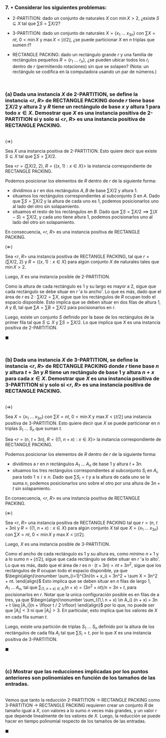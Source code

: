### 7. ⋆ Considerar los siguientes problemas:

- 2-PARTITION: dado un conjunto de naturales $X$ con $\min{X} > 2$, ¿existe $S \subseteq X$ tal que $\sum S = \sum X/2$?

- 3-PARTITION: dado un conjunto de naturales $X = \{x_1\ . . .\ x_{3n}\}$ con $\sum X = nt$, $0 < \min X$
y $\max X < \lfloor t/2 \rfloor$, ¿se puede particionar $X$ en $n$ triplas que sumen $t$? 

- RECTANGLE PACKING: dado un rectángulo grande $r$ y una familia de rectángulos pequeños $R = \{r_1\ . . .\ r_n\}$, ¿se pueden ubicar todos los $r_i$ dentro de $r$ (permitiendo rotaciones) sin que se solapen? (Nota: un rectángulo se codifica en la computadora usando un par de números.)

<br>

### (a) Dada una instancia $X$ de 2-PARTITION, se define la instancia <$r,\ R$> de RECTANGLE PACKING donde $r$ tiene base $\sum X/2$ y altura $2$ y $R$ tiene un rectángulo de base $x$ y altura $1$ para todo $x \in X$. Demostrar que $X$ es una instancia positiva de 2-PARTITION si y solo si <$r,\ R$> es una instancia positiva de RECTANGLE PACKING.

\
$(\Longrightarrow)$

Sea $X$ una instancia positiva de 2-PARTITION. Esto quiere decir que existe $S \subseteq X$ tal que $\sum S = \sum X/2$. 

Sea <$r = (\sum X/2,\ 2)$, $R = \{(x,\ 1) : x \in X\}$> la instancia correspondiente de RECTANGLE PACKING. 

Podemos posicionar los elementos de $R$ dentro de $r$ de la siguiente forma:
- dividimos a $r$ en dos rectángulos $A, B$ de base $\sum X/2$ y altura $1$.
- situamos los rectángulos correspondientes al subconjunto $S$ en $A$. Dado que $\sum S = \sum X/2$ y la altura de cada uno es $1$, podemos posicionarlos uno al lado del otro sin solapamiento.
- situamos el resto de los rectángulos en $B$. Dado que $\sum S = \sum X/2 \implies \sum (X - S) = \sum X/2$, y cada uno tiene altura $1$, podemos pocisionarlos uno al lado del otro sin solapamiento.

En consecuencia, <$r,\ R$> es una instancia positiva de RECTANGLE PACKING.

$(\Longleftarrow)$

Sea <$r,\ R$> una instancia positiva de RECTANGLE PACKING, tal que $r = (\sum X/2,\ 2)$ y $R = \{(x,\ 1) : x \in X\}$ para algún conjunto $X$ de naturales tales que $\min X > 2$.

Luego, $X$ es una instancia posible de 2-PARTITION.

Como la altura de cada rectángulo es $1$ y su largo es mayor a $2$, sigue que cada rectángulo se debe situar en $r$ 'a lo ancho'. Lo que es más, dado que el área de $r$ es $2\cdot \sum X/2 = \sum X$, sigue que los rectángulos de $R$ ocupan todo el espacio disponible. Esto implica que se deben situar en dos filas de altura $1$, $A$ y $B$, tal que $\sum A = \sum B = \sum X / 2$ para pocisionarlos en $r$.

Luego, existe un conjunto $S$ definido por la base de los rectángulos de la primer fila tal que $S \subseteq X$ y $\sum S = \sum X / 2$. Lo que implica que $X$ es una instancia positiva de 2-PARTITION.

$\blacksquare$


<br>

### (b) Dada una instancia $X$ de 3-PARTITION, se define la instancia <$r,\ R$> de RECTANGLE PACKING donde $r$ tiene base $n$ y altura $t + 3n$ y $R$ tiene un rectángulo de base $1$ y altura $n + x$ para cada $x \in X$. Demostrar que $X$ es una instancia positiva de 3-PARTITION si y solo si <$r,\ R$> es una instancia positiva de RECTANGLE PACKING.

\
$(\Longrightarrow)$

Sea $X = \{x_1\ . . .\ x_{3n}\}$ con $\sum X = nt$, $0 < \min X$ y $\max X < \lfloor t/2 \rfloor$ una instancia positiva de 3-PARTITION. Esto quiere decir que $X$ se puede particionar en $n$ triplas $S_1\ ...\ S_n$ que suman $t$. 

Sea <$r = (n,\ t + 3n)$, $R = \{(1,\ n + x) : x \in X\}$> la instancia correspondiente de RECTANGLE PACKING. 

Podemos posicionar los elementos de $R$ dentro de $r$ de la siguiente forma:
- dividimos a $r$ en $n$ rectángulos $A_1\ ...\ A_n$ de base $1$ y altura $t + 3n$.
- situamos los tres rectángulos correspondientes al subconjunto $S_i$ en $A_i$, para todo $1 \leq i \leq n$. Dado que $\sum S_i = t$ y a la altura de cada uno se le suma $n$, podemos posicionarlos uno sobre el otro por una altura de $3n + t$ sin solapamiento.

En consecuencia, <$r,\ R$> es una instancia positiva de RECTANGLE PACKING.

$(\Longleftarrow)$

Sea <$r,\ R$> una instancia positiva de RECTANGLE PACKING tal que $r = (n,\ t + 3n)$ y $R = \{(1,\ n + x) : x \in X\}$ para algún conjunto $X$ tal que $X = \{x_1\ . . .\ x_{3n}\}$ con $\sum X = nt$, $0 < \min X$ y $\max X < \lfloor t/2 \rfloor$. 

Luego, $X$ es una instancia posible de 3-PARTITION.

Como el ancho de cada rectángulo es $1$ y su altura es, como mínimo $n+1$ y a lo sumo $n + \lfloor t/2 \rfloor$, sigue que cada rectángulo se debe situar en $r$ 'a lo alto'. Lo que es más, dado que el área de $r$ es $n \cdot (t + 3n) = nt + 3n^2$, sigue que los rectángulos de $R$ ocupan todo el espacio disponible, ya que 
$\begin{align}\nonumber
    \sum_{i=1}^{3n}(n + x_i) = 3n^2 + \sum X = 3n^2 + nt.
\end{align}$
Esto implica que se deben situar en $n$ filas de largo $1$, $A_1\ ...\ A_n$, tal que $\sum_{(1,\ n + x) \in A_i} (n + x) = (3n^2 + nt) / n = 3n + t$, para pocisionarlos en $r$. Notar que la unica configuración posible es en filas de a tres, ya que
$\begin{align}\nonumber
    \sum_{(1,\ n + x) \in A_i} (n + x) = 3n + t \leq |A_i|(n + \lfloor t / 2 \rfloor)  
\end{align}$
por lo que, no puede ser que $|A_i| < 3$ ni que $|A_i| > 3$. En particular, esto implica que los valores de $X$ en cada fila suman $t$.

Luego, existe una partición de triplas $S_1\ ...\ S_n$ definido por la altura de los rectángulos de cada fila $A_i$ tal que $\sum S_i = t$, por lo que $X$ es una instancia positiva de 3-PARTITION.

$\blacksquare$


<br>

### (c) Mostrar que las reducciones implicadas por los puntos anteriores son polinomiales en función de los tamaños de las entradas.

\
Vemos que tanto la reducción 2-PARTITION $\to$ RECTANGLE PACKING como 3-PARTITION $\to$ RECTANGLE PACKING requieren crear un conjunto $R$ de tamaño igual a $X$, con valores a lo sumo $n$ veces más grandes, y  un valor $r$ que depende linealmente de los valores de $X$. Luego, la reducción se puede hacer en tiempo polinomial respecto de los tamaños de las entradas.

$\blacksquare$
